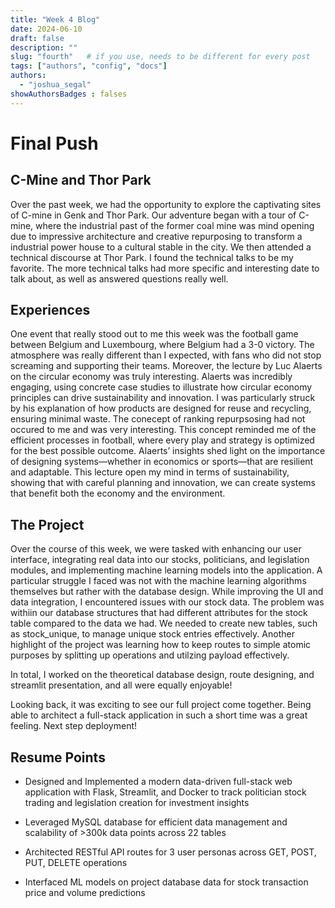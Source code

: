 ```yaml
---
title: "Week 4 Blog"
date: 2024-06-10
draft: false
description: ""
slug: "fourth"   # if you use, needs to be different for every post
tags: ["authors", "config", "docs"]
authors:
  - "joshua_segal"
showAuthorsBadges : falses
---
```


# Final Push

## C-Mine and Thor Park

Over the past week, we had the opportunity to explore the captivating sites of C-mine in Genk and Thor Park. Our adventure began with a tour of C-mine, where the industrial past of the former coal mine was mind opening due to impressive architecture and creative repurposing to transform a industrial power house to a cultural stable in the city. We then attended a technical discourse at Thor Park. I found the technical talks to be my favorite. The more technical talks had more specific and interesting date to talk about, as well as answered questions really well.

## Experiences

One event that really stood out to me this week was the football game between Belgium and Luxembourg, where Belgium had a 3-0 victory. The atmosphere was really different than I expected, with fans who did not stop screaming and supporting their teams. Moreover, the lecture by Luc Alaerts on the circular economy was truly interesting. Alaerts was incredibly engaging, using concrete case studies to illustrate how circular economy principles can drive sustainability and innovation. I was particularly struck by his explanation of how products are designed for reuse and recycling, ensuring minimal waste. The conecept of ranking repurpsosing had not occured to me and was very interesting. This concept reminded me of the efficient processes in football, where every play and strategy is optimized for the best possible outcome. Alaerts’ insights shed light on the importance of designing systems—whether in economics or sports—that are resilient and adaptable. This lecture open my mind in terms of sustainability, showing that with careful planning and innovation, we can create systems that benefit both the economy and the environment.

## The Project

Over the course of this week, we were tasked with enhancing our user interface, integrating real data into our stocks, politicians, and legislation modules, and implementing machine learning models into the application. A particular struggle I faced was not with the machine learning algorithms themselves but rather with the database design. While improving the UI and data integration, I encountered issues with our stock data. The problem was withiin our database structures that had different attributes for the stock table compared to the data we had. We needed to create new tables, such as stock_unique, to manage unique stock entries effectively. Another highlight of the project was learning how to keep routes to simple atomic purposes by splitting up operations and utilzing payload effectively.

In total, I worked on the theoretical database design, route designing, and streamlit presentation, and all were equally enjoyable!

Looking back, it was exciting to see our full project come together. Being able to architect a full-stack application in such a short time was a great feeling. Next step deployment!

## Resume Points

- Designed and Implemented a modern data-driven full-stack web application with Flask, Streamlit, and Docker to track politician stock trading and legislation creation for investment insights

- Leveraged MySQL database for efficient data management and scalability of >300k data points across 22 tables

- Architected RESTful API routes for 3 user personas across GET, POST, PUT, DELETE operations

- Interfaced ML models on project database data for stock transaction price and volume predictions







